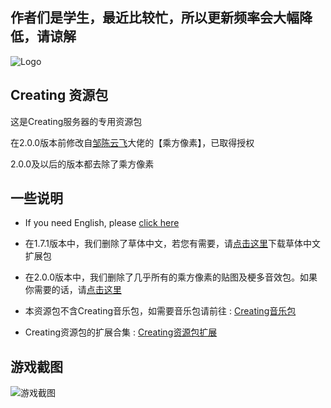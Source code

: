 ## 作者们是学生，最近比较忙，所以更新频率会大幅降低，请谅解
 
 
 ![](https://raw.githubusercontent.com/linyushu520/CreatingResource/main/pack_icon.png "Logo")

## Creating 资源包
这是Creating服务器的专用资源包

在2.0.0版本前修改自[邹陈云飞](https://space.bilibili.com/170651403)大佬的【乘方像素】，已取得授权

2.0.0及以后的版本都去除了乘方像素

## 一些说明

* If you need English, please [click here](https://github.com/linyushu520/CreatingResource/blob/main/English.md)

* 在1.7.1版本中，我们删除了草体中文，若您有需要，请[点击这里](https://github.com/linyushu520/CaoTi-Chinese/releases)下载草体中文扩展包

* 在2.0.0版本中，我们删除了几乎所有的乘方像素的贴图及梗多音效包。如果你需要的话，请[点击这里](https://github.com/linyushu520/CreatingResource-KZ)

* 本资源包不含Creating音乐包，如需要音乐包请前往 : [Creating音乐包](https://github.com/CatalpaCute/catalpacute.github.io/releases/) 

* Creating资源包的扩展合集 : [Creating资源包扩展](https://github.com/linyushu520/CreatingResource-KZ/releases)

## 游戏截图

![](http://share.73745654.xyz/MC2/%E5%9B%BE%E5%BA%8A/Github/%E6%B8%B8%E6%88%8F%E6%88%AA%E5%9B%BE/%E5%B1%8F%E5%B9%95%E6%88%AA%E5%9B%BE%202022-01-27%20132434.png "游戏截图")
